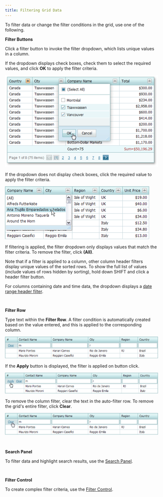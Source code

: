 ```yaml
---
title: Filtering Grid Data
---
```

To filter data or change the filter conditions in the grid, use one of the following.

**Filter Buttons**

Click a filter button to invoke the filter dropdown, which lists unique values in a column.

If the dropdown displays check boxes, check them to select the required values, and click **OK** to apply the filter criteria.

![filter_header.png](../../../images/Img17833.png)

If the dropdown does not display check boxes, click the required value to apply the filter criteria.

![ASpxGridView_HeaderFilter](../../../images/Img7159.png)

If filtering is applied, the filter dropdown only displays values that match the filter criteria. To remove the filter, click **(All)**.

Note that if a filter is applied to a column, other column header filters display unique values of the sorted rows. To show the full list of values (include values of rows hidden by sorting), hold down SHIFT and click a header filter button.

For columns containing date and time data, the dropdown displays a [date range header filter](../../../../interface-elements-for-web/articles/grid/filtering/date-range-header-filter.md).

&nbsp;

**Filter Row**

Type text within the **Filter Row**. A filter condition is automatically created based on the value entered, and this is applied to the corresponding column.

![ASPxGridView_AutoFilterRow](../../../images/Img7157.png)

If the **Apply** button is displayed, the filter is applied on button click.

![FilterRow](../../../images/Img22709.png)

To remove the column filter, clear the text in the auto-filter row. To remove the grid's entire filter, click **Clear**.

![ASPxGridView_ClearAutoFilterRow](../../../images/Img7158.png)

&nbsp;

**Search Panel**

To filter data and highlight search results, use the [Search Panel](../../../../interface-elements-for-web/articles/grid/filtering/search-panel.md).

&nbsp;

**Filter Control**

To create complex filter criteria, use the [Filter Control](../../../../interface-elements-for-web/articles/grid/filtering/creating-complex-filter-criteria-with-the-filter-control.md).